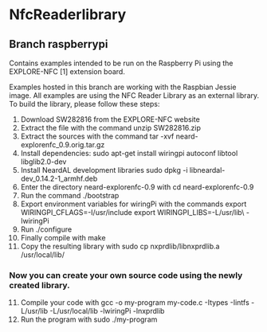 # NfcReaderlibrary

## Branch raspberrypi
Contains examples intended to be run on the Raspberry Pi using the EXPLORE-NFC [1] extension board.

Examples hosted in this branch are working with the Raspbian Jessie image.
All examples are using the NFC Reader Library as an external library. To build the library, please follow these steps:

1. Download SW282816 from the EXPLORE-NFC website
2. Extract the file with the command
   unzip SW282816.zip
3. Extract the sources with the command
   tar -xvf neard-explorenfc_0.9.orig.tar.gz
4. Install dependencies:
   sudo apt-get install wiringpi autoconf libtool libglib2.0-dev
5. Install NeardAL development libraries
   sudo dpkg -i libneardal-dev_0.14.2-1_armhf.deb
6. Enter the directory neard-explorenfc-0.9 with
   cd neard-explorenfc-0.9
7. Run the command
   ./bootstrap
8. Export environment variables for wiringPi with the commands
   export WIRINGPI_CFLAGS=-I/usr/include
   export WIRINGPI_LIBS=-L/usr/lib\ -lwiringPi
8. Run
   ./configure
9. Finally compile with
   make
10. Copy the resulting library with
   sudo cp nxprdlib/libnxprdlib.a /usr/local/lib/
### Now you can create your own source code using the newly created library.
11. Compile your code with
   gcc -o my-program my-code.c -Itypes -Iintfs -L/usr/lib -L/usr/local/lib -lwiringPi -lnxprdlib
12. Run the program with
   sudo ./my-program